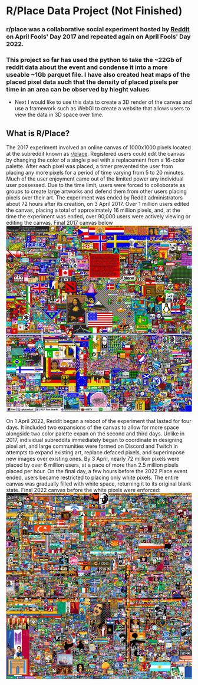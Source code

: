# R/Place Data Project (Not Finished)
###  **r/place**  was a collaborative social experiment hosted by [Reddit](https://reddit.com "Reddit")  on  April Fools' Day 2017 and repeated again on April Fools' Day 2022.
### This project so far has used the python to take the ~22Gb of reddit data about the event and condense it into a more useable ~1Gb parquet file. I have also created heat maps of the placed pixel data such that the density of placed pixels per time in an area can be observed by hieght values
- Next I would like to use this data to create a 3D render of the canvas and use a framework such as WebGl to create a website that allows users to view the data in 3D space over time.

## What is R/Place? 
The 2017 experiment involved an online canvas of 1000x1000 pixels located at the subreddit known as [r/place](https://reddit.com/r/place). Registered users could edit the canvas by changing the color of a single pixel with a replacement from a 16-color palette. After each pixel was placed, a timer prevented the user from placing any more pixels for a period of time varying from 5 to 20 minutes. Much of the user enjoyment came out of the limited power any individual user possessed. Due to the time limit, users were forced to colloborate as groups to create large artworks and defend them from other users placing pixels over their art. The experiment was ended by Reddit administrators about 72 hours after its creation, on 3 April 2017. Over 1 million users edited the canvas, placing a total of approximately 16 million pixels, and, at the time the experiment was ended, over 90,000 users were actively viewing or editing the canvas. Final 2017 canvas below
![2017 Final Canvas](https://github.com/DannyAlas/r-place/blob/main/images/2017%20final.png?raw=true)

On 1 April 2022, Reddit began a reboot of the experiment that lasted for four days.
It included two expansions of the canvas to allow for more space alongside two color palette expan on the second and third days. Unlike in 2017, individual subreddits immediately began to coordinate in designing pixel art, and large communities were formed on Discord and Twitch in attempts to expand existing art, replace defaced pixels, and superimpose new images over existing ones. By 3 April, nearly 72 million pixels were placed by over 6 million users, at a pace of more than 2.5 million pixels placed per hour. On the final day, a few hours before the 2022 Place event ended, users became restricted to placing only white pixels. The entire canvas was gradually filled with white space, returning it to its original blank state. Final 2022 canvas before the white pixels were enforced:
![2022 Final Canvas](https://github.com/DannyAlas/r-place/blob/main/images/2022%20final.png?raw=true)
